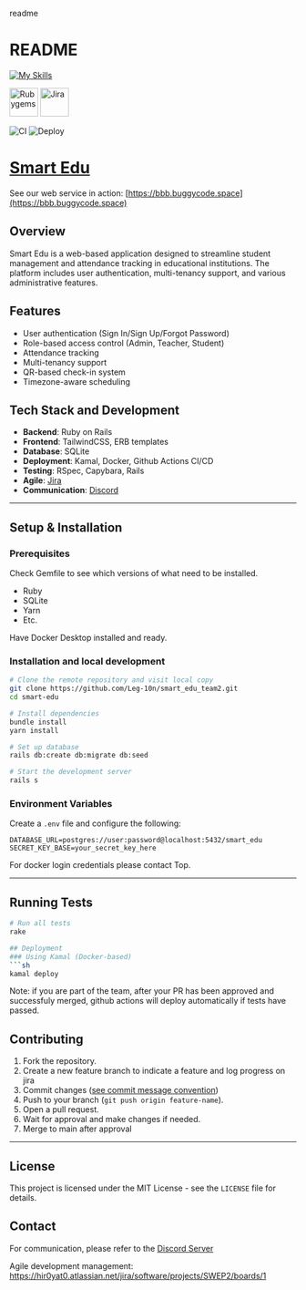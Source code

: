 readme

# README

[![My Skills](https://skillicons.dev/icons?i=ruby,rails,html,css,tailwind,yarn,sqlite,github)](https://skillicons.dev)

<p align="left">
  <img src="https://raw.githubusercontent.com/marwin1991/profile-technology-icons/refs/heads/main/icons/rubygems.png" alt="Rubygems" width="50"/>
  <img src="https://raw.githubusercontent.com/marwin1991/profile-technology-icons/refs/heads/main/icons/jira.png" alt="Jira" width="50"/>
</p>

![CI](https://github.com/cs-muic/smart_edu_team2-deployment-test/actions/workflows/ci.yml/badge.svg) ![Deploy](https://github.com/cs-muic/smart_edu_team2-deployment-test/actions/workflows/deploy.yml/badge.svg)

# [Smart Edu](https://bbb.buggycode.space)

See our web service in action: [https://bbb.buggycode.space](https://bbb.buggycode.space)

## Overview

Smart Edu is a web-based application designed to streamline student management and attendance tracking in educational institutions. The platform includes user authentication, multi-tenancy support, and various administrative features.

## Features

- User authentication (Sign In/Sign Up/Forgot Password)
- Role-based access control (Admin, Teacher, Student)
- Attendance tracking
- Multi-tenancy support
- QR-based check-in system
- Timezone-aware scheduling

## Tech Stack and Development

- **Backend**: Ruby on Rails
- **Frontend**: TailwindCSS, ERB templates
- **Database**: SQLite
- **Deployment**: Kamal, Docker, Github Actions CI/CD
- **Testing**: RSpec, Capybara, Rails
- **Agile**: [Jira](https://hir0yat0.atlassian.net/jira/software/projects/SWEP2/boards/1)
- **Communication**: [Discord](https://discord.gg/rrmamUF3mw)

---

## Setup & Installation

### Prerequisites

Check Gemfile to see which versions of what need to be installed.

- Ruby
- SQLite
- Yarn
- Etc.

Have Docker Desktop installed and ready.

### Installation and local development

```sh
# Clone the remote repository and visit local copy
git clone https://github.com/Leg-10n/smart_edu_team2.git
cd smart-edu

# Install dependencies
bundle install
yarn install

# Set up database
rails db:create db:migrate db:seed

# Start the development server
rails s
```

### Environment Variables

Create a `.env` file and configure the following:

```
DATABASE_URL=postgres://user:password@localhost:5432/smart_edu
SECRET_KEY_BASE=your_secret_key_here
```

For docker login credentials please contact Top.

---

## Running Tests

````sh
# Run all tests
rake

## Deployment
### Using Kamal (Docker-based)
```sh
kamal deploy
````

Note: if you are part of the team, after your PR has been approved and successfuly merged, github actions will deploy automatically if tests have passed.

## Contributing

1. Fork the repository.
2. Create a new feature branch to indicate a feature and log progress on jira
3. Commit changes ([see commit message convention](https://ec.europa.eu/component-library/v1.15.0/eu/docs/conventions/git/))
4. Push to your branch (`git push origin feature-name`).
5. Open a pull request.
6. Wait for approval and make changes if needed.
7. Merge to main after approval

---

## License

This project is licensed under the MIT License - see the `LICENSE` file for details.

## Contact

For communication, please refer to the [Discord Server](https://discord.gg/rrmamUF3mw)

Agile development management: https://hir0yat0.atlassian.net/jira/software/projects/SWEP2/boards/1
